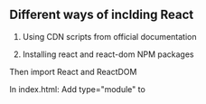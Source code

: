 ## Different ways of inclding React

1. Using CDN scripts from official documentation

<script crossorigin src="https://unpkg.com/react@18/umd/react.development.js"></script>
<script crossorigin src="https://unpkg.com/react-dom@18/umd/react-dom.development.js"></script>

2. Installing react and react-dom NPM packages

Then import React and ReactDOM


In index.html:
Add type="module" to <script> which connected to the .js file (Ex: App.js)


## Running App using parcel

For development build:
  npx parcel <entry_ponit>
  EX: npx parcel index.html

For production build :
  npx parcel build <entry_ponit>
  EX: npx parcel build index.html

Parche will create and run the Server running at http://localhost:1234
And also .parcel-cache and dist folder will be created.

Note: If the enty point is index.html then maksure remove   "main": "App.js",  From package.json

## Parcel Features

* Creates Dev and Production Build
* Creates Local Server
* HMR => Hot Module Replacement - parcel keeps track of file changes via file watcher algorithm and renders the changes in the files.
* File Watching Algorithm - written in C++
* Does Caching - Faster Builds
* Error Handling
* Image Optimization
* Minification
* Bundling
* Compressing
* Compatible with older version of browser
* HTTPS in dev
* Port Number
* Consistent hashing algorithm
* Zero Configuration
* Automatic code splitting
* Does Tree shaking - remove unused code

## Types of dependencies
- dependencies (default)
- devDependencies
- transitive dependencies -> The packages which are depend on the other npm package / other dependencies.

## Browser Lists
-To make our app work in specific browsers and their versions

-Add below in package.json below dependencies

  "browsersList": [
    "last 2 versions",
    "last 2 chrome versions",
    "last 2 firefox versions",
  ]

Visit https://browserslist.dev/ for more

## creating script for dev and production build

- For dev: "start": "parcel <entry_point>
  Ex:  "start": "parcel index.html"

- For production: "build": "parcel build <entry_point>
  Ex:  "start": "parcel build index.html"

### Add like below in the scripts inside the package.json

  "scripts": {
    "start": "parcel index.html",
    "build": "parcel build index.html",
    "test": "jest"
  },

## Runing dev and production build commands
- For Dev: npm run start (OR) npm start  (Both are one and the same)
- For Production: npm run build
